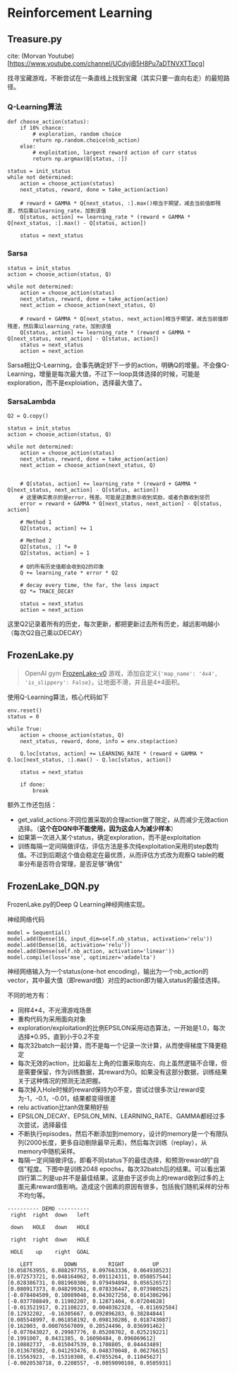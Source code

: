 # Reinforcement Learning

## Treasure.py

cite: (Morvan Youtube)[https://www.youtube.com/channel/UCdyjiB5H8Pu7aDTNVXTTpcg]

找寻宝藏游戏，不断尝试在一条直线上找到宝藏（其实只要一直向右走）的最短路径。

### Q-Learning算法

```
def choose_action(status):
    if 10% chance:
        # exploration, random choice
        return np.random.choice(nb_action)
    else:
        # exploitation, largest reward action of curr status
        return np.argmax(Q[status, :])

status = init_status
while not determined:
    action = choose_action(status)
    next_status, reward, done = take_action(action)

    # reward + GAMMA * Q[next_status, :].max()相当于期望，减去当前值即残差，然后乘以learning_rate，加到该值
    Q[status, action] += learning_rate * (reward + GAMMA * Q[next_status, :].max() - Q[status, action])

    status = next_status
```

### Sarsa

```
status = init_status
action = choose_action(status, Q)

while not determined:
    action = choose_action(status)
    next_status, reward, done = take_action(action)
    next_action = choose_action(next_status, Q)

    # reward + GAMMA * Q[next_status, next_action]相当于期望，减去当前值即残差，然后乘以learning_rate，加到该值
    Q[status, action] += learning_rate * (reward + GAMMA * Q[next_status, next_action] - Q[status, action])
    status = next_status
    action = next_action
```

Sarsa相比Q-Learning，会事先确定好下一步的action，明确Q的增量。不会像Q-Learning，增量是每次最大值，不过下一loop具体选择的时候，可能是exploration，而不是exploiation，选择最大值了。


### SarsaLambda

```
Q2 = Q.copy()

status = init_status
action = choose_action(status, Q)

while not determined:
    action = choose_action(status)
    next_status, reward, done = take_action(action)
    next_action = choose_action(next_status, Q)


    # Q[status, action] += learning_rate * (reward + GAMMA * Q[next_status, next_action] - Q[status, action])
    # 这里确实表示的是error，残差。可能是正数表示收到奖励，或者负数收到惩罚
    error = reward + GAMMA * Q[next_status, next_action] - Q[status, action]

    # Method 1
    Q2[status, action] += 1

    # Method 2
    Q2[status, :] *= 0
    Q2[status, action] = 1

    # Q的所有历史值都会收到Q2的印象
    Q += learning_rate * error * Q2

    # decay every time, the far, the less impact
    Q2 *= TRACE_DECAY

    status = next_status
    action = next_action
```

这里Q2记录着所有的历史，每次更新，都把更新过去所有历史，越远影响越小（每次Q2自己乘以DECAY）

## FrozenLake.py

> OpenAI gym [FrozenLake-v0](https://gym.openai.com/envs/FrozenLake-v0) 游戏，添加自定义```{'map_name': '4x4', 'is_slippery': False}```，让地面不滑，并且是4*4面积。

使用Q-Learning算法，核心代码如下

```
env.reset()
status = 0

while True:
    action = choose_action(status, Q)
    next_status, reward, done, info = env.step(action)

    Q.loc[status, action] += LEARNING_RATE * (reward + GAMMA * Q.loc[next_status, :].max() - Q.loc[status, action])

    status = next_status

    if done:
        break
```

额外工作还包括：

- get_valid_actions:不同位置采取的合理action做了限定，从而减少无效action选择。（**这个在DQN中不能使用，因为这会人为减少样本**）
- 如果第一次进入某个status，确定exploration，而不是exploitation
- 训练每隔一定间隔做评估，评估方法是多次纯exploitation采用的step数均值。不过到后期这个值会稳定在最优质，从而评估方式改为观察Q table的概率分布是否符合常理，是否足够"确信"

## FrozenLake_DQN.py

FrozenLake.py的Deep Q Learning神经网络实现。

神经网络代码

```
model = Sequential()
model.add(Dense(16, input_dim=self.nb_status, activation='relu'))
model.add(Dense(16, activation='relu'))
model.add(Dense(self.nb_action, activation='linear'))
model.compile(loss='mse', optimizer='adadelta')
```

神经网络输入为一个status(one-hot encoding)，输出为一个nb_action的vector，其中最大值（即reward值）对应的action即为输入status的最佳选择。

不同的地方有：

- 同样4*4，不光滑游戏场景
- 重构代码为采用面向对象
- exploration/exploitation的比例EPSILON采用动态算法，一开始是1.0，每次选择*0.95，直到小于0.2不变
- 每次32batch一起计算，而不是每一个记录一次计算，从而使得梯度下降更稳定
- 每次无效的action，比如最左上角的位置采取向左、向上虽然逻辑不合理，但是需要保留，作为训练数据，其reward为0。如果没有这部分数据，训练结果关于这种情况的预测无法把握。
- 每次掉入Hole时候的reward保持为0不变，尝试过很多次让reward变为-1，-0.1，-0.01，结果都变得很差
- relu activation比tanh效果稍好些
- EPSILON_DECAY、EPSILON_MIN、LEARNING_RATE、GAMMA都经过多次尝试，选择最佳
- 不断执行episodes，然后不断添加到memory，设计的memory是一个有限队列(2000长度，更多自动剔除最早元素)，然后每次训练（replay），从memory中随机采样。
- 每隔一定间隔做评估，即看不同status下的最佳选择，和预测reward的"自信"程度。下图中是训练2048 epochs，每次32batch后的结果。可以看出第四行第二列是up并不是最佳结果，这是由于这步向上的reward收到过多的上面元素reward值影响。造成这个因素的原因有很多，包括我们随机采样的分布不均匀等。

```
---------- DEMO ----------
 right  right  down   left

 down   HOLE   down   HOLE

 right  right  down   HOLE

 HOLE    up    right  GOAL

    LEFT          DOWN          RIGHT         UP
[0.058763955, 0.088297755, 0.097663336, 0.064938523]
[0.072573721, 0.048164062, 0.091124311, 0.050857544]
[0.028386731, 0.081969306, 0.079494894, 0.056526572]
[0.080917373, 0.048299361, 0.078336447, 0.073980525]
[-0.078404509, 0.10089048, 0.043027256, 0.014386296]
[-0.037708849, 0.11902207, 0.12871404, 0.07204628]
[-0.013521917, 0.21108223, 0.0040362328, -0.011692584]
[0.12932202, -0.16305667, 0.092896283, 0.38284844]
[0.085548997, 0.061858192, 0.098130286, 0.018743087]
[0.162003, 0.00076567009, 0.20524496, 0.036991462]
[-0.077043027, 0.29987776, 0.05208702, 0.025219221]
[0.1991007, 0.0431385, 0.16098484, 0.096069612]
[0.10802737, -0.015047539, 0.1708805, 0.04443489]
[0.013678502, 0.041293476, 0.048370048, 0.06276615]
[0.15563923, -0.15310308, 0.47855264, 0.11045627]
[-0.0020538718, 0.2208557, -0.0059090108, 0.0505931]
```